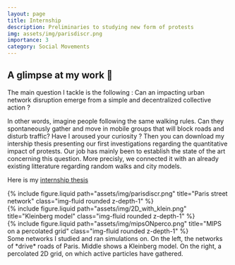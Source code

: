 ```yaml
---
layout: page
title: Internship
description: Preliminaries to studying new form of protests
img: assets/img/parisdiscr.png
importance: 3
category: Social Movements
---
```


## A glimpse at my work 📖

The main question I tackle is the following : Can an impacting urban network disruption emerge from a simple and decentralized collective action ?

In other words, imagine people following the same walking rules. Can they spontaneously gather and move in mobile groups that will block roads and disturb traffic? Have I aroused your curiosity ? Then you can download my intership thesis presenting our first investigations regarding the quantitative impact of protests. Our job has mainly been to establish the state of the art concerning this question. More precisly, we connected it with an already existing litterature regarding random walks and city models.


Here is my [internship thesis](/assets/pdf/Stage_PCS_Guillaume_Moinard-4.pdf)

<div class="row">
    <div class="col-sm mt-3 mt-md-0">
        {% include figure.liquid path="assets/img/parisdiscr.png" title="Paris street network" class="img-fluid rounded z-depth-1" %}
    </div>
    <div class="col-sm mt-3 mt-md-0">
        {% include figure.liquid path="assets/img/2D_with_klein.png" title="Kleinberg model" class="img-fluid rounded z-depth-1" %}
    </div>
    <div class="col-sm mt-3 mt-md-0">
        {% include figure.liquid path="assets/img/mipsONperco.png" title="MIPS on a percolated grid" class="img-fluid rounded z-depth-1" %}
    </div>
</div>
<div class="caption">
    Some networks I studied and ran simulations on. On the left, the networks of *drive* roads of Paris. Middle shows a Kleinberg model. On the right, a percolated 2D grid, on which active particles have gathered.
</div>
